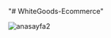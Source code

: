 "# WhiteGoods-Ecommerce" 

![anasayfa2](https://github.com/oguzhanulu/WhiteGoods-Ecommerce-Project/assets/108179202/fffdabc7-f551-4dd8-aa6d-558c1a0dcb23)

